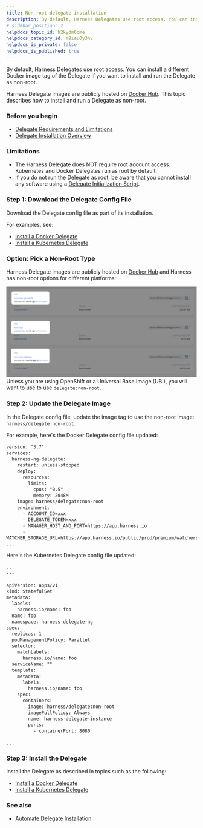 ```yaml
---
title: Non-root delegate installation
description: By default, Harness Delegates use root access. You can install a different Docker image tag of the Delegate if you want to install and run the Delegate as non-root. Harness Delegate images are public…
# sidebar_position: 2
helpdocs_topic_id: h2kydm6qme
helpdocs_category_id: m9iau0y3hv
helpdocs_is_private: false
helpdocs_is_published: true
---
```


By default, Harness Delegates use root access. You can install a different Docker image tag of the Delegate if you want to install and run the Delegate as non-root.

Harness Delegate images are publicly hosted on [Docker Hub](https://hub.docker.com/r/harness/delegate/tags). This topic describes how to install and run a Delegate as non-root.

### Before you begin

* [Delegate Requirements and Limitations](/docs/platform/2_Delegates/get-started-with-delegates/delegate-requirements-and-limitations.md)
* [Delegate Installation Overview](/docs/platform/2_Delegates/delegate-installation-overview.md)

### Limitations

* The Harness Delegate does NOT require root account access. Kubernetes and Docker Delegates run as root by default.
* If you do not run the Delegate as root, be aware that you cannot install any software using a [Delegate Initialization Script](/docs/platform/2_Delegates/delegate-reference/common-delegate-profile-scripts.md).

### Step 1: Download the Delegate Config File

Download the Delegate config file as part of its installation.

For examples, see:

* [Install a Docker Delegate](/docs/platform/2_Delegates/install-delegates/docker-delegates/install-a-docker-delegate.md)
* [Install a Kubernetes Delegate](/docs/platform/2_Delegates/install-delegates/kubernetes-delegates/install-a-kubernetes-delegate.md)

### Option: Pick a Non-Root Type

Harness Delegate images are publicly hosted on [Docker Hub](https://hub.docker.com/r/harness/delegate/tags) and Harness has non-root options for different platforms:

![](./static/non-root-delegate-installation-27.png)
Unless you are using OpenShift or a Universal Base Image (UBI), you will want to use to use `delegate:non-root`.

### Step 2: Update the Delegate Image

In the Delegate config file, update the image tag to use the non-root image: `harness/delegate:non-root`.

For example, here's the Docker Delegate config file updated:


```
version: "3.7"  
services:  
  harness-ng-delegate:  
    restart: unless-stopped  
    deploy:  
      resources:  
        limits:  
          cpus: "0.5"  
          memory: 2048M  
    image: harness/delegate:non-root  
    environment:  
      - ACCOUNT_ID=xxx  
      - DELEGATE_TOKEN=xxx  
      - MANAGER_HOST_AND_PORT=https://app.harness.io  
      - WATCHER_STORAGE_URL=https://app.harness.io/public/prod/premium/watchers  
...
```
Here's the Kubernetes Delegate config file updated:


```
...  
---  
  
apiVersion: apps/v1  
kind: StatefulSet  
metadata:  
  labels:  
    harness.io/name: foo  
  name: foo  
  namespace: harness-delegate-ng  
spec:  
  replicas: 1  
  podManagementPolicy: Parallel  
  selector:  
    matchLabels:  
      harness.io/name: foo  
  serviceName: ""  
  template:  
    metadata:  
      labels:  
        harness.io/name: foo  
    spec:  
      containers:  
      - image: harness/delegate:non-root  
        imagePullPolicy: Always  
        name: harness-delegate-instance  
        ports:  
          - containerPort: 8080  
  
...
```
### Step 3: Install the Delegate

Install the Delegate as described in topics such as the following:

* [Install a Docker Delegate](/docs/platform/2_Delegates/install-delegates/docker-delegates/install-a-docker-delegate.md)
* [Install a Kubernetes Delegate](/docs/platform/2_Delegates/install-delegates/kubernetes-delegates/install-a-kubernetes-delegate.md)

### See also

* [Automate Delegate Installation](/docs/platform/2_Delegates/advanced-installation/automate-delegate-installation.md)

